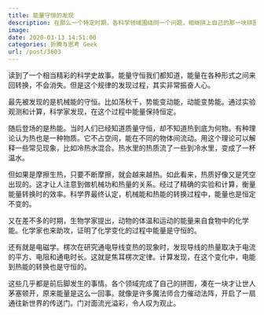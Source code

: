 ```yaml
---
title: 能量守恒的发现
description: 在那么一个特定时期，各科学领域围绕同一个问题，相继拼上自己的那一块拼图，构成一幅恢弘图景。
image: 
date: 2020-03-13 14:51:00
categories: 折腾与思考 Geek
url: /post/3603
---
```


读到了一个相当精彩的科学史故事。能量守恒我们都知道，能量在各种形式之间来回转换，不会消失。但是这个规律的发现过程，其实非常振奋人心。

最先被发现的是机械能的守恒。比如荡秋千，势能变动能，动能变势能。通过实验观测和计算，科学家发现，在这个过程中能量保持恒定。

随后登场的是热能。当时人们已经知道质量守恒，却不知道热到底为何物。有种理论认为热也是一种物质。它不占空间，能在不同的物体间流动。用这个理论可以解释一些常见现象，比如冷热水混合。热水里的热质流了一些到冷水里，变成了一杯温水。

但如果是摩擦生热，只要不断摩擦，就会越来越热。如此看来，热质好像又是凭空出现的。这才让人注意到做机械功和热量的关系。经过了精确的实验和计算，衡量能量转换时的效率。科学界最终认定，机械能和热能的转换过程中，能量也是恒定不变的。

又在差不多的时期，生物学家提出，动物的体温和运动的能量来自食物中的化学能。化学家也来助攻，证明了化学变化的过程中能量是守恒的。

还有就是电磁学。楞次在研究通电导线变热的现象时，发现导线的热量取决于电流的平方、电阻和通电时长。这就是焦耳楞次定律。计算发现，在这个变化中，电能到热能的转换也是守恒的。

这些几乎都是前后脚发生的事情。各个领域完成了自己的拼图，凑在一块才让世人茅塞顿开，原来能量是这么一回事。就像是许多魔法师合力催动法阵，开启了一扇通往新世界的传送门。门对面流光溢彩，令人叹为观止。
